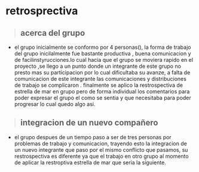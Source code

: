 # **retrosprectiva**
>## **acerca del grupo**
- el grupo inicialmente se conformo por 4 personas(), la forma de trabajo del grupo inicilalmente fue bastante productiva , buena comunicacion y de facilinstyrucciones.lo cual hacia que el grupo se moviera rapido en el proyecto ,se llego a un punto donde un integrante de este grupo no presto mas su participacion por lo cual dificultaba su avanze, a falta de comunicacion de este integrante las comunicaciones y  distribuciones de trabajo se complicaron . finalmente se aplico la  restrospectiva de estrella de mar en grupo pero de forma individual los comentarios para poder expresar el grupo el como se sentia y que necesitaba para poder progresar lo cual quedo algo asi.
 

> ## **integracion de un nuevo compañero**
- el grupo despues de un tiempo paso a ser de tres personas por problemas de trabajo y comunicacion, trayendo esto la integracion de un nuevo integrante que paso por el mismo conflicto que pasamos, su restrospectiva es diferente ya que el trabajo en otro grupo al momento de aplicar la restroptiva estrella de mar que seria la siguiente.